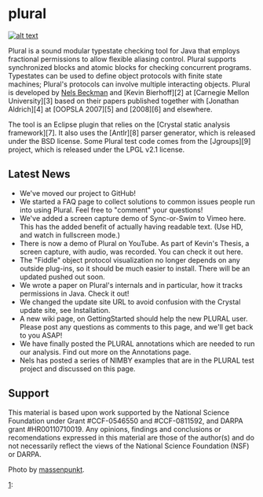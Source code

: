 # plural
[![alt text](http://farm1.static.flickr.com/29/47436435_747cb55015.jpg)](http://www.flickr.com/photos/massenpunkt/47436435/ "machine")

Plural is a sound modular typestate checking tool for Java that employs fractional permissions to allow flexible aliasing control. Plural supports synchronized blocks and atomic blocks for checking concurrent programs. Typestates can be used to define object protocols with finite state machines; Plural's protocols can involve multiple interacting objects. Plural is developed by [Nels Beckman][1] and [Kevin Bierhoff][2] at [Carnegie Mellon University][3] based on their papers published together with [Jonathan Aldrich][4] at [OOPSLA 2007][5] and [2008][6] and elsewhere.

The tool is an Eclipse plugin that relies on the [Crystal static analysis framework][7]. It also uses the [Antlr][8] parser generator, which is released under the BSD license. Some Plural test code comes from the [Jgroups][9] project, which is released under the LPGL v2.1 license.

## Latest News
* We've moved our project to GitHub!
* We started a FAQ page to collect solutions to common issues people run into using Plural. Feel free to "comment" your questions!
* We've added a screen capture demo of Sync-or-Swim to Vimeo here. This has the added benefit of actually having readable text. (Use HD, and watch in fullscreen mode.)
* There is now a demo of Plural on YouTube. As part of Kevin's Thesis, a screen capture, with audio, was recorded. You can check it out here.
* The "Fiddle" object protocol visualization no longer depends on any outside plug-ins, so it should be much easier to install. There will be an updated pushed out soon.
* We wrote a paper on Plural's internals and in particular, how it tracks permissions in Java. Check it out!
* We changed the update site URL to avoid confusion with the Crystal update site, see Installation.
* A new wiki page, on GettingStarted should help the new PLURAL user. Please post any questions as comments to this page, and we'll get back to you ASAP!
* We have finally posted the PLURAL annotations which are needed to run our analysis. Find out more on the Annotations page.
* Nels has posted a series of NIMBY examples that are in the PLURAL test project and discussed on this page.

## Support
This material is based upon work supported by the National Science Foundation under Grant #CCF-0546550 and #CCF-0811592, and DARPA grant #HR00110710019. Any opinions, findings and conclusions or recomendations expressed in this material are those of the author(s) and do not necessarily reflect the views of the National Science Foundation (NSF) or DARPA.

Photo by [massenpunkt](http://www.flickr.com/photos/massenpunkt/47436435/ "massenpunkt").

[1]:
[1]:
[1]:

